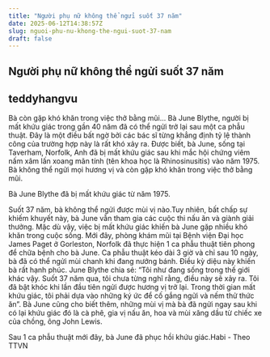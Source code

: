 ```yaml
---
title: "Người phụ nữ không thể ngửi suốt 37 năm"
date: 2025-06-12T14:38:57Z
slug: nguoi-phu-nu-khong-the-ngui-suot-37-nam
draft: false
---
```


## Người phụ nữ không thể ngửi suốt 37 năm

## teddyhangvu

Bà còn gặp khó khăn trong việc thở bằng mũi...
Bà June Blythe, người bị mất khứu giác trong gần 40 năm đã có thể ngửi trở lại sau một ca phẫu thuật. Đây là một điều bất ngờ bởi các bác sĩ từng khẳng định tỷ lệ thành công của trường hợp này là rất khó xảy ra.
Được biết, bà June, sống tại Taverham, Norfolk, Anh đã bị mất khứu giác sau khi mắc hội chứng viêm nấm xâm lấn xoang mãn tính (tên khoa học là Rhinosinusitis) vào năm 1975. Bà không thể ngửi mọi hương vị và còn gặp khó khăn trong việc thở bằng mũi. 

Bà June Blythe đã bị mất khứu giác từ năm 1975.


Suốt 37 năm, bà không thể ngửi được mùi vị nào.​Tuy nhiên, bất chấp sự khiếm khuyết này, bà June vẫn tham gia các cuộc thi nấu ăn và giành giải thưởng. Mặc dù vậy, việc bị mất khứu giác khiến bà June gặp nhiều khó khăn trong cuộc sống.
Mới đây, phòng khám mũi tại Bệnh viện Đại học James Paget ở Gorleston, Norfolk đã thực hiện 1 ca phẫu thuật tiên phong để chữa bệnh cho bà June. Ca phẫu thuật kéo dài 3 giờ và chỉ sau 10 ngày, bà đã có thể ngửi mùi chanh khi đang nướng bánh. Điều kỳ diệu này khiến bà rất hạnh phúc.
June Blythe chia sẻ: “Tôi như đang sống trong thế giới khác vậy. Suốt 37 năm qua, tôi chưa từng nghĩ rằng, điều này sẽ xảy ra. Tôi đã bật khóc khi lần đầu tiên ngửi được hương vị trở lại. Trong thời gian mất khứu giác, tôi phải dựa vào những ký ức để cố gắng ngửi và nếm thử thức ăn”.
Bà June cũng cho biết thêm, những mùi vị mà bà đã ngửi ngay sau khi có lại khứu giác đó là cà phê, gia vị nấu ăn, hoa và mùi xăng dầu từ chiếc xe của chồng, ông John Lewis.

​Sau 1 ca phẫu thuật mới đây, bà June đã phục hồi khứu giác.​Habi - Theo TTVN​ ​